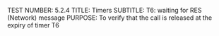 TEST NUMBER: 5.2.4
TITLE:       Timers
SUBTITLE:    T6: waiting for RES (Network) message
PURPOSE:     To verify that the call is released at the expiry of timer T6

